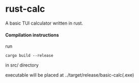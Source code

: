 # rust-calc
A basic TUI calculator written in rust.

#### Compilation instructions
 
run
```
cargo build --release
```
in src/ directory  


executable will be placed at ../target/release/basic-calc(.exe)
